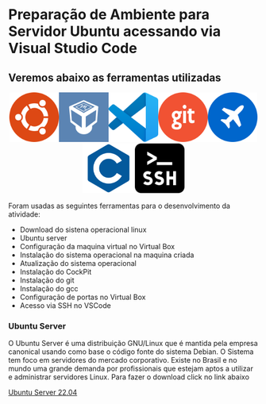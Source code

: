 # Preparação de Ambiente para Servidor Ubuntu acessando via Visual Studio Code

## Veremos abaixo as ferramentas utilizadas
<p align="center">
<img src=logoubuntu.png width=100 height=100><img src=virtualbox.png width=100 height=100><img src=vscode.png widht=100 height=100><img src=git.png widht=100 height=100><img src=cockpit.png widht=100 height=100><img src=c.png widht=100 height=100><img src=ssh.png widht=100 height=100>
</p>
Foram usadas as seguintes ferramentas para o desenvolvimento da atividade:

- Download do sistena operacional linux
- Ubuntu server
- Configuração da maquina virtual no Virtual Box
- Instalação do sistema operacional na maquina criada
- Atualização do sistema operacional
- Instalação do CockPit
- Instalação do git
- Instalação do gcc
- Configuração de portas no Virtual Box
- Acesso via SSH no VSCode

### Ubuntu Server
O Ubuntu Server é uma distribuição GNU/Linux que é mantida pela empresa canonical usando como base o código  fonte do sistema Debian. O Sistema tem foco em  servidores do mercado  corporativo. Existe no Brasil e no mundo uma grande demanda por profissionais que  estejam aptos a utilizar e administrar servidores Linux.
Para fazer o download click no link abaixo

<a href="https://ubuntu.com/download/server">Ubuntu Server 22.04 </a>